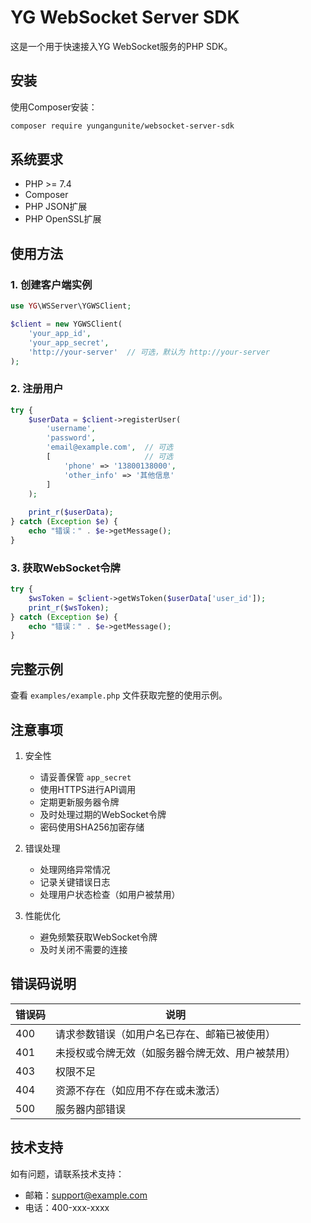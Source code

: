 # YG WebSocket Server SDK

这是一个用于快速接入YG WebSocket服务的PHP SDK。

## 安装

使用Composer安装：

```bash
composer require yungangunite/websocket-server-sdk
```

## 系统要求

- PHP >= 7.4
- Composer
- PHP JSON扩展
- PHP OpenSSL扩展

## 使用方法

### 1. 创建客户端实例

```php
use YG\WSServer\YGWSClient;

$client = new YGWSClient(
    'your_app_id',
    'your_app_secret',
    'http://your-server'  // 可选，默认为 http://your-server
);
```

### 2. 注册用户

```php
try {
    $userData = $client->registerUser(
        'username',
        'password',
        'email@example.com',  // 可选
        [                     // 可选
            'phone' => '13800138000',
            'other_info' => '其他信息'
        ]
    );
    
    print_r($userData);
} catch (Exception $e) {
    echo "错误：" . $e->getMessage();
}
```

### 3. 获取WebSocket令牌

```php
try {
    $wsToken = $client->getWsToken($userData['user_id']);
    print_r($wsToken);
} catch (Exception $e) {
    echo "错误：" . $e->getMessage();
}
```

## 完整示例

查看 `examples/example.php` 文件获取完整的使用示例。

## 注意事项

1. 安全性
   - 请妥善保管 `app_secret`
   - 使用HTTPS进行API调用
   - 定期更新服务器令牌
   - 及时处理过期的WebSocket令牌
   - 密码使用SHA256加密存储

2. 错误处理
   - 处理网络异常情况
   - 记录关键错误日志
   - 处理用户状态检查（如用户被禁用）

3. 性能优化
   - 避免频繁获取WebSocket令牌
   - 及时关闭不需要的连接

## 错误码说明

| 错误码 | 说明 |
|--------|------|
| 400 | 请求参数错误（如用户名已存在、邮箱已被使用） |
| 401 | 未授权或令牌无效（如服务器令牌无效、用户被禁用） |
| 403 | 权限不足 |
| 404 | 资源不存在（如应用不存在或未激活） |
| 500 | 服务器内部错误 |

## 技术支持

如有问题，请联系技术支持：
- 邮箱：support@example.com
- 电话：400-xxx-xxxx 